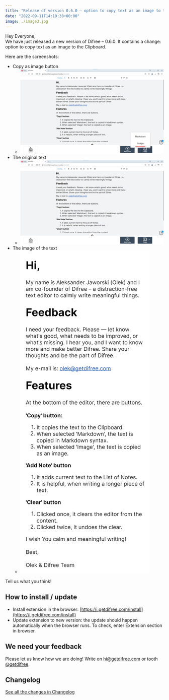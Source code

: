 ```yaml
---
title: "Release of version 0.6.0 – option to copy text as an image to the Clipboard"
date: "2022-09-11T14:19:38+00:00"
image: ./image3.jpg
---
```


Hey Everyone,  
We have just released a new version of Difree – 0.6.0. It contains a change: option to copy text as an image to the Clipboard.

Here are the screenshots:
* Copy as image button
    * ![Difree - option to copy text as an image - Copy as image button](./image3.jpg)
* The original text
    * ![Difree - option to copy text as an image - the original text](./image1.jpg)
* The image of the text
    * ![Difree - option to copy text as an image - the image of the text](./image2.jpg)

Tell us what you think!

## How to install / update

- Install extension in the browser: [https://i.getdifree.com/install](https://i.getdifree.com/install)
- Update extension to new version: the update should happen automatically when the browser runs. To check, enter Extension section in browser.

## We need your feedback

Please let us know how we are doing! Write on <hi@getdifree.com> or tooth [@getdifree](https://mastodon.world/@getdifree).

## Changelog

[See all the changes in Changelog](https://www.getdifree.com/changelog/)